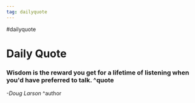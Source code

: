 ```yaml
---
tag: dailyquote
---
```


#dailyquote

# Daily Quote

### Wisdom is the reward you get for a lifetime of listening when you'd have preferred to talk. ^quote
*-Doug Larson* ^author
